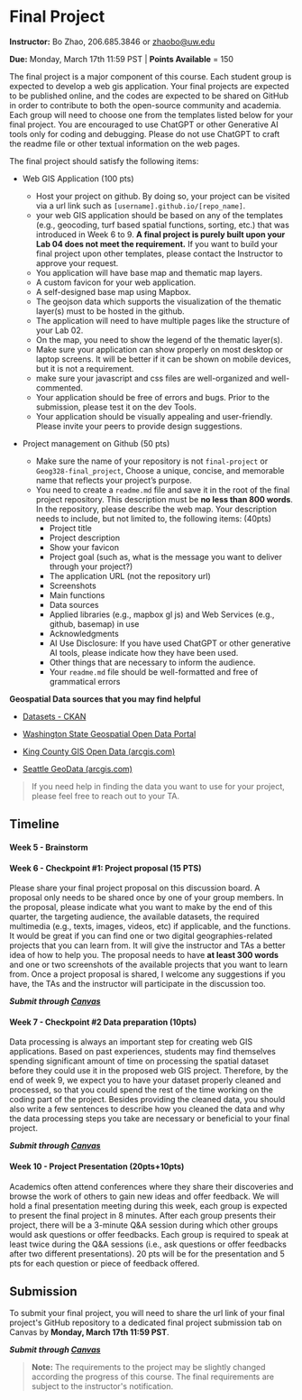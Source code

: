 # Final Project

**Instructor:** Bo Zhao, 206.685.3846 or zhaobo@uw.edu

**Due:** Monday, March 17th 11:59 PST | **Points Available** = 150

The final project is a major component of this course. Each student group is expected to develop a web gis application. Your final projects are expected to be published online, and the codes are expected to be shared on GitHub in order to contribute to both the open-source community and academia. Each group will need to choose one from the templates listed below for your final project. You are encouraged to use ChatGPT or other Generative AI tools only for coding and debugging. Please do not use ChatGPT to craft the readme file or other textual information on the web pages.

The final project should satisfy the following items:

- Web GIS Application (100 pts)
  - Host your project on github. By doing so, your project can be visited via a url link such as `[username].github.io/[repo_name]`.
  - your web GIS application should be based on any of the templates (e.g., geocoding, turf based spatial functions, sorting, etc.) that was introduced in Week 6 to 9. **A final project is purely built upon your Lab 04 does not meet the requirement.** If you want to build your final project upon other templates, please contact the Instructor to approve your request.
  - You application will have base map and thematic map layers.
  - A custom favicon for your web application.
  - A self-designed base map using Mapbox.
  - The geojson data which supports the visualization of the thematic layer(s) must to be hosted in the github.  
  - The application will need to have multiple pages like the structure of your Lab 02.
  - On the map, you need to show the legend of the thematic layer(s).
  - Make sure your application can show properly on most desktop or laptop screens. It will be better if it can be shown on mobile devices, but it is not a requirement.
  - make sure your javascript and css files are well-organized and well-commented.
  - Your application should be free of errors and bugs. Prior to the submission, please test it on the dev Tools.
  - Your application should be visually appealing and user-friendly. Please invite your peers to provide design suggestions.

- Project management on Github  (50 pts)
    - Make sure the name of your repository is not `final-project` or `Geog328-final_project`, Choose a unique, concise, and memorable name that reflects your project’s purpose.
    - You need to create a `readme.md` file and save it in the root of the final project repository. This description must be **no less than 800 words**. In the repository, please describe the web map. Your description needs to include, but not limited to, the following items:  (40pts)
      - Project title 
      - Project description 
      - Show your favicon
      - Project goal (such as, what is the message you want to deliver through your project?)
      - The application URL (not the repository url) 
      - Screenshots 
      - Main functions 
      - Data sources
      - Applied libraries (e.g., mapbox gl js) and Web Services (e.g., github, basemap) in use 
      - Acknowledgments
      - AI Use Disclosure: If you have used ChatGPT or other generative AI tools, please indicate how they have been used.
      - Other things that are necessary to inform the audience.
      - Your `readme.md` file should be well-formatted and free of grammatical errors 

**Geospatial Data sources that you may find helpful**

- [Datasets - CKAN](https://catalog.data.gov/dataset)

- [Washington State Geospatial Open Data Portal](https://geo.wa.gov/)

- [King County GIS Open Data (arcgis.com)](https://gis-kingcounty.opendata.arcgis.com/)

- [Seattle GeoData (arcgis.com)](https://data-seattlecitygis.opendata.arcgis.com/)

> If you need help in finding the data you want to use for your project, please feel free to reach out to your TA.



## Timeline

#### Week 5 - Brainstorm

#### Week 6 - Checkpoint #1: Project proposal (15 PTS)

Please share your final project proposal on this discussion board. A proposal only needs to be shared once by one of your group members. In the proposal, please indicate what you want to make by the end of this quarter, the targeting audience, the available datasets, the required multimedia (e.g., texts, images, videos, etc) if applicable, and the functions. It would be great if you can find one or two digital geographies-related projects that you can learn from. It will give the instructor and TAs a better idea of how to help you. The proposal needs to have **at least 300 words** and one or two screenshots of the available projects that you want to learn from. Once a project proposal is shared, I welcome any suggestions if you have, the TAs and the instructor will participate in the discussion too.

***Submit through [Canvas](https://canvas.uw.edu/courses/1782876/discussion_topics/9431535)***

#### Week 7 - Checkpoint #2 Data preparation (10pts)

Data processing is always an important step for creating web GIS applications. Based on past experiences, students may find themselves spending significant amount of time on processing the spatial dataset before they could use it in the proposed web GIS project. Therefore, by the end of week 9, we expect you to have your dataset properly cleaned and processed, so that you could spend the rest of the time working on the coding part of the project. Besides providing the cleaned data, you should also write a few sentences to describe how you cleaned the data and why the data processing steps you take are necessary or beneficial to your final project.

***Submit through [Canvas](https://canvas.uw.edu/courses/1782876/discussion_topics/9431536)***

#### Week 10 - Project Presentation (20pts+10pts)

Academics often attend conferences where they share their discoveries and browse the work of others to gain new ideas and offer feedback. We will hold a final presentation meeting during this week, each group is expected to present the final project in 8 minutes. After each group presents their project, there will be a 3-minute Q&A session during which other groups would ask questions or offer feedbacks. Each group is required to speak at least twice during the Q&A sessions (i.e., ask questions or offer feedbacks after two different presentations). 20 pts will be for the presentation and 5 pts for each question or piece of feedback offered.

## Submission

To submit your final project, you will need to share the url link of your final project's GitHub repository to a dedicated final project submission tab on Canvas by **Monday, March 17th 11:59 PST**.

***Submit through [Canvas](https://canvas.uw.edu/courses/1782876/assignments/10030509)***

>  **Note:** The requirements to the project may be slightly changed according the progress of this course. The final requirements are subject to the instructor's notification.
